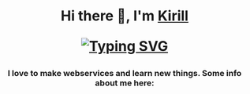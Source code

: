 <h1 align="center">Hi there 👋, I'm <a href="https://daniilshat.ru/" target="_blank">Kirill</a>

[![Typing SVG](https://readme-typing-svg.herokuapp.com?color=%2336BCF7&lines=I+am+Python+developer)](https://git.io/typing-svg)
<h3 align="center">I love to make webservices and learn new things. Some info about me here:</h3>
